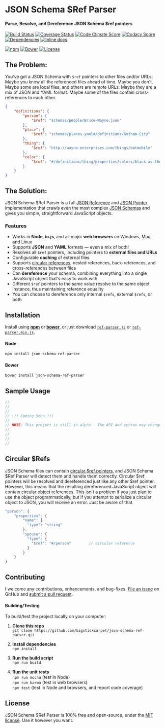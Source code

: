 JSON Schema $Ref Parser
============================
#### Parse, Resolve, and Dereference JSON Schema $ref pointers

[![Build Status](https://img.shields.io/travis/BigstickCarpet/json-schema-ref-parser.svg)](https://travis-ci.org/BigstickCarpet/json-schema-ref-parser)
[![Coverage Status](https://img.shields.io/coveralls/BigstickCarpet/json-schema-ref-parser.svg)](https://coveralls.io/r/BigstickCarpet/json-schema-ref-parser)
[![Code Climate Score](https://img.shields.io/codeclimate/github/BigstickCarpet/json-schema-ref-parser.svg)](https://codeclimate.com/github/BigstickCarpet/json-schema-ref-parser)
[![Codacy Score](http://img.shields.io/codacy/d8abfe5e9a4044b89bd9f4b999d4a574.svg)](https://www.codacy.com/public/jamesmessinger/json-schema-ref-parser)
[![Dependencies](https://img.shields.io/david/BigstickCarpet/json-schema-ref-parser.svg)](https://david-dm.org/BigstickCarpet/json-schema-ref-parser)
[![Inline docs](http://inch-ci.org/github/BigstickCarpet/json-schema-ref-parser.svg?branch=master&style=shields)](http://inch-ci.org/github/BigstickCarpet/json-schema-ref-parser)

[![npm](http://img.shields.io/npm/v/json-schema-ref-parser.svg)](https://www.npmjs.com/package/json-schema-ref-parser)
[![Bower](http://img.shields.io/bower/v/json-schema-ref-parser.svg)](#bower)
[![License](https://img.shields.io/npm/l/json-schema-ref-parser.svg)](LICENSE)


The Problem:
--------------------------
You've got a JSON Schema with `$ref` pointers to other files and/or URLs.  Maybe you know all the referenced files ahead of time.  Maybe you don't.  Maybe some are local files, and others are remote URLs.  Maybe they are a mix of JSON and YAML format.  Maybe some of the files contain cross-references to each other.

```json
{
    "definitions": {
        "person": {
            "$ref": "schemas/people/Bruce-Wayne.json"
        },
        "place": {
            "$ref": "schemas/places.yaml#/definitions/Gotham-City"
        },
        "thing": {
            "$ref": "http://wayne-enterprises.com/things/batmobile"
        },
        "color": {
            "$ref": "#/definitions/thing/properties/colors/black-as-the-night"
        }
    }
}
```

The Solution:
--------------------------
JSON Schema $Ref Parser is a full [JSON Reference](https://tools.ietf.org/html/draft-pbryan-zyp-json-ref-03) and [JSON Pointer](https://tools.ietf.org/html/rfc6901) implementation that crawls even the most complex [JSON Schemas](http://json-schema.org/latest/json-schema-core.html) and gives you simple, straightforward JavaScript objects.

### Features
* Works in **Node**, **io.js**, and all major **web browsers** on Windows, Mac, and Linux
* Supports **JSON** and **YAML** formats &mdash; even a mix of both!
* Resolves all `$ref` pointers, including pointers to **external files and URLs**
* Configurable **caching** of external files
* Supports [circular references](#circular-refs), nested references, back-references, and cross-references between files
* Can **dereference** your schema, combining everything into a single JavaScript object that's easy to work with
* Different `$ref` pointers to the same value resolve to the same object instance, thus maintaining reference equality
* You can choose to dereference only internal `$refs`, external `$refs`, or both


Installation
--------------------------
Install using **[npm](https://docs.npmjs.com/getting-started/what-is-npm)** or **[bower](http://bower.io/)**, or just download [`ref-parser.js`](dist/ref-parser.js) or [`ref-parser.min.js`](dist/ref-parser.min.js).

#### Node

```bash
npm install json-schema-ref-parser
```

#### Bower

```bash
bower install json-schema-ref-parser
```


Sample Usage
--------------------------

```javascript
// 
// 
// 
// !!! Coming Soon !!!
//
// NOTE: This project is still in alpha.  The API and syntax may change before release
// 
// 
// 
// 
```


Circular $Refs
--------------------------
JSON Schema files can contain [circular $ref pointers](https://gist.github.com/BigstickCarpet/d18278935fc73e3a0ee1), and JSON Schema $Ref Parser will detect them and handle them correctly. Circular $ref pointers will be resolved and dereferenced just like any other $ref pointer.  However, this means that the resulting dereferenced JavaScript object will contain circular object references.  This isn't a problem if you just plan to use the object programmatically, but if you attempt to serialize a circular object to JSON, you will receive an error.  Just be aware of that.

```javascript
"person": {
    "properties": {
        "name": {
          "type": "string"
        },
        "spouse": {
          "type": {
            "$ref": "#/person"        // circular reference
          }
        }
    }
}
```


Contributing
--------------------------
I welcome any contributions, enhancements, and bug-fixes.  [File an issue](https://github.com/BigstickCarpet/json-schema-ref-parser/issues) on GitHub and [submit a pull request](https://github.com/BigstickCarpet/json-schema-ref-parser/pulls).

#### Building/Testing
To build/test the project locally on your computer:

1. __Clone this repo__<br>
`git clone https://github.com/bigstickcarpet/json-schema-ref-parser.git`

2. __Install dependencies__<br>
`npm install`

3. __Run the build script__<br>
`npm run build`

4. __Run the unit tests__<br>
`npm run mocha` (test in Node)<br>
`npm run karma` (test in web browsers)<br>
`npm test` (test in Node and browsers, and report code coverage)


License
--------------------------
JSON Schema $Ref Parser is 100% free and open-source, under the [MIT license](LICENSE). Use it however you want.
